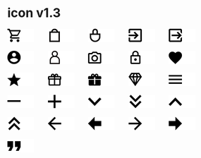 # icon v1.3

![cart](png/cart.png#gh-light-mode-only "cart")![cart](png/cart_white.png#gh-dark-mode-only "cart")&nbsp;&nbsp;&nbsp;&nbsp;&nbsp;&nbsp;&nbsp;
![cart2](png/cart2.png#gh-light-mode-only "cart2")![cart2](png/cart2_white.png#gh-dark-mode-only "cart2")&nbsp;&nbsp;&nbsp;&nbsp;&nbsp;&nbsp;&nbsp;
![cart3](png/cart3.png#gh-light-mode-only "cart3")![cart3](png/cart3_white.png#gh-dark-mode-only "cart3")&nbsp;&nbsp;&nbsp;&nbsp;&nbsp;&nbsp;&nbsp;
![login](png/login.png#gh-light-mode-only "login")![login](png/login_white.png#gh-dark-mode-only "login")&nbsp;&nbsp;&nbsp;&nbsp;&nbsp;&nbsp;&nbsp;
![logout](png/logout.png#gh-light-mode-only "logout")![logout](png/logout_white.png#gh-dark-mode-only "logout")
<br/><br/>
![user](png/user.png#gh-light-mode-only "user")![user](png/user_white.png#gh-dark-mode-only "user")&nbsp;&nbsp;&nbsp;&nbsp;&nbsp;&nbsp;&nbsp;
![user2](png/user2.png#gh-light-mode-only "user")![user2](png/user2_white.png#gh-dark-mode-only "user2")&nbsp;&nbsp;&nbsp;&nbsp;&nbsp;&nbsp;&nbsp;
![camera](png/camera.png#gh-light-mode-only "camera")![camera](png/camera_white.png#gh-dark-mode-only "camera")&nbsp;&nbsp;&nbsp;&nbsp;&nbsp;&nbsp;&nbsp;
![lock](png/lock.png#gh-light-mode-only "lock")![lock](png/lock_white.png#gh-dark-mode-only "lock")&nbsp;&nbsp;&nbsp;&nbsp;&nbsp;&nbsp;&nbsp;
![heart](png/heart.png#gh-light-mode-only "heart")![heart](png/heart_white.png#gh-dark-mode-only "heart")
<br/><br/>
![star](png/star.png#gh-light-mode-only "star")![star](png/star_white.png#gh-dark-mode-only "star")&nbsp;&nbsp;&nbsp;&nbsp;&nbsp;&nbsp;&nbsp;
![gift](png/gift.png#gh-light-mode-only "gift")![gift](png/gift_white.png#gh-dark-mode-only "gift")&nbsp;&nbsp;&nbsp;&nbsp;&nbsp;&nbsp;&nbsp;
![gift2](png/gift2.png#gh-light-mode-only "gift2")![gift2](png/gift2_white.png#gh-dark-mode-only "gift2")&nbsp;&nbsp;&nbsp;&nbsp;&nbsp;&nbsp;&nbsp;
![diamond](png/diamond.png#gh-light-mode-only "diamond")![diamond](png/diamond_white.png#gh-dark-mode-only "diamond")&nbsp;&nbsp;&nbsp;&nbsp;&nbsp;&nbsp;&nbsp;
![menuBar](png/menuBar.png#gh-light-mode-only "menuBar")![menuBar](png/menuBar_white.png#gh-dark-mode-only "menuBar")
<br/><br/>
![minus](png/minus.png#gh-light-mode-only "minus")![minus](png/minus_white.png#gh-dark-mode-only "minus")&nbsp;&nbsp;&nbsp;&nbsp;&nbsp;&nbsp;&nbsp;
![plus](png/plus.png#gh-light-mode-only "plus")![plus](png/plus_white.png#gh-dark-mode-only "plus")&nbsp;&nbsp;&nbsp;&nbsp;&nbsp;&nbsp;&nbsp;
![angleDown](png/angleDown.png#gh-light-mode-only "angleDown")![angleDown](png/angleDown_white.png#gh-dark-mode-only "angleDown")&nbsp;&nbsp;&nbsp;&nbsp;&nbsp;&nbsp;&nbsp;
![angleDown2](png/angleDown2.png#gh-light-mode-only "angleDown2")![angleDown2](png/angleDown2_white.png#gh-dark-mode-only "angleDown2")&nbsp;&nbsp;&nbsp;&nbsp;&nbsp;&nbsp;&nbsp;
![angleUp](png/angleUp.png#gh-light-mode-only "angleUp")![angleUp](png/angleUp_white.png#gh-dark-mode-only "angleUp")
<br/><br/>
![angleUp2](png/angleUp2.png#gh-light-mode-only "angleUp2")![angleUp2](png/angleUp2_white.png#gh-dark-mode-only "angleUp2")&nbsp;&nbsp;&nbsp;&nbsp;&nbsp;&nbsp;&nbsp;
![arrowLeft](png/arrowLeft.png#gh-light-mode-only "arrowLeft")![arrowLeft](png/arrowLeft_white.png#gh-dark-mode-only "arrowLeft")&nbsp;&nbsp;&nbsp;&nbsp;&nbsp;&nbsp;&nbsp;
![arrowLeft2](png/arrowLeft2.png#gh-light-mode-only "arrowLeft2")![arrowLeft2](png/arrowLeft2_white.png#gh-dark-mode-only "arrowLeft2")&nbsp;&nbsp;&nbsp;&nbsp;&nbsp;&nbsp;&nbsp;
![arrowRight](png/arrowRight.png#gh-light-mode-only "arrowRight")![arrowRight](png/arrowRight_white.png#gh-dark-mode-only "arrowRight")&nbsp;&nbsp;&nbsp;&nbsp;&nbsp;&nbsp;&nbsp;
![arrowRight2](png/arrowRight2.png#gh-light-mode-only "arrowRight2")![arrowRight2](png/arrowRight2_white.png#gh-dark-mode-only "arrowRight2")
<br/><br/>
![quoteRight](png/quoteRight.png#gh-light-mode-only "quoteRight")![quoteRight](png/quoteRight_white.png#gh-dark-mode-only "quoteRight")&nbsp;&nbsp;&nbsp;&nbsp;&nbsp;&nbsp;&nbsp;
